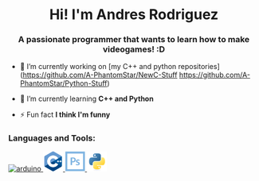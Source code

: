 <h1 align="center">Hi! I'm Andres Rodriguez</h1>
<h3 align="center">A passionate programmer that wants to learn how to make videogames! :D</h3>

- 🔭 I’m currently working on [my C++ and python repositories](https://github.com/A-PhantomStar/NewC-Stuff https://github.com/A-PhantomStar/Python-Stuff)

- 🌱 I’m currently learning **C++ and Python**

- ⚡ Fun fact **I think I'm funny**


<h3 align="left">Languages and Tools:</h3>
<p align="left"> <a href="https://www.arduino.cc/" target="_blank" rel="noreferrer"> <img src="https://cdn.worldvectorlogo.com/logos/arduino-1.svg" alt="arduino" width="40" height="40"/> </a> <a href="https://www.w3schools.com/cpp/" target="_blank" rel="noreferrer"> <img src="https://raw.githubusercontent.com/devicons/devicon/master/icons/cplusplus/cplusplus-original.svg" alt="cplusplus" width="40" height="40"/> </a> <a href="https://www.photoshop.com/en" target="_blank" rel="noreferrer"> <img src="https://raw.githubusercontent.com/devicons/devicon/master/icons/photoshop/photoshop-line.svg" alt="photoshop" width="40" height="40"/> </a> <a href="https://www.python.org" target="_blank" rel="noreferrer"> <img src="https://raw.githubusercontent.com/devicons/devicon/master/icons/python/python-original.svg" alt="python" width="40" height="40"/> </a> </p>

